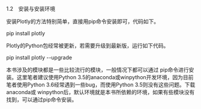 1.2　安装与安装环境

安装Plotly的方法特别简单，直接用pip命令安装即可，代码如下。

pip install plotly

Plotly的Python包经常被更新，若需要升级到最新版，运行如下代码。

pip install plotly --upgrade

本书涉及的模块都是一些比较流行的模块，一般情况下都可以通过 pip命令进行安装。这里笔者建议使用Python 3.5的anaconda或winpython开发环境，因为目前笔者使用Python 3.6经常遇到一些bug，而使用Python 3.5则没有这些问题。下载anaconda或 winpython后，默认环境就是本书所依赖的环境，如果有些模块没有找到，可以通过pip命令安装。
